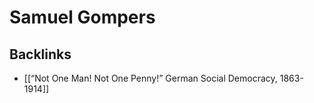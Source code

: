 # Samuel Gompers



## Backlinks

-   [[&ldquo;Not One Man! Not One Penny!&rdquo; German Social Democracy, 1863-1914]]
